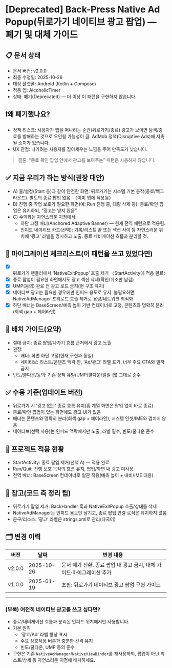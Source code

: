 # [Deprecated] Back-Press Native Ad Popup(뒤로가기 네이티브 광고 팝업) — 폐기 및 대체 가이드

## 📋 문서 상태

- 문서 버전: v2.0.0  
- 최종 수정일: 2025-10-26  
- 대상 플랫폼: Android (Kotlin + Compose)  
- 적용 앱: AlcoholicTimer  
- 상태: 폐기(Deprecated) — 더 이상 이 패턴을 구현하지 않습니다.

## ❗왜 폐기했나요?
- 정책 리스크: 사용자가 앱을 떠나려는 순간(뒤로가기/종료) 광고가 보이면 탐색/종료를 방해하는 것으로 오인될 가능성이 큼. AdMob 정책(Disruptive Ads)에 저촉될 소지가 있습니다.
- UX 관점: 나가려는 사용자를 잡아세우는 느낌을 주어 만족도가 낮습니다.

> 결론: “종료 확인 팝업 안에서 광고를 보여주는” 패턴은 사용하지 않습니다.

## ✅ 지금 우리가 하는 방식(권장 대안)
- A) 홈/설정(Start 등)과 같이 안전한 화면: 뒤로가기는 시스템 기본 동작(종료/백그라운드). 별도의 종료 팝업 없음. 〈이미 앱에 적용됨〉
- B) 진행 중 작업 보호가 필요한 화면(예: Run 진행 중, 대량 삭제 등): 종료/확인 팝업은 유지하되, “광고는 넣지 않음”.
- C) 수익화는 자연스러운 지점에서:
  - 하단 고정 배너(Anchored Adaptive Banner) — 현재 전역 패턴으로 적용됨.
  - 인피드 네이티브 카드(선택): 기록/리스트 끝 또는 섹션 사이 등 자연스러운 위치에 ‘광고’ 라벨을 명시하고 노출. 종료·네비게이션 흐름과 분리할 것.

## 🔄 마이그레이션 체크리스트(이 패턴을 쓰고 있었다면)
- [x] 뒤로가기 핸들러에서 ‘NativeExitPopup’ 호출 제거 〈StartActivity에 적용 완료〉
- [x] 종료 팝업이 필요한 화면에서도 광고 섹션 삭제(확인/취소만 남김)
- [x] UMP(동의) 완료 전 광고 로드 금지(현 구조 유지)
- [x] 네이티브 광고는 필요한 경우에만 인피드 용도로 유지. 불필요하면 NativeAdManager 프리로드 호출 제거로 용량/네트워크 최적화
- [x] 하단 배너는 BaseScreen/예측 높이 기반 컨테이너로 고정, 콘텐츠와 명확히 분리(회색 gap + 헤어라인)

## 📐 배치 가이드(요약)
- 절대 금지: 종료 팝업/나가기 흐름 근처에서 광고 노출
- 권장: 
  - 배너: 화면 하단 고정(현재 구현과 동일)
  - 네이티브: 리스트/콘텐츠 맥락 안, ‘Ad/광고’ 라벨 표기, 너무 주요 CTA와 밀착 금지
- 빈도/쿨다운/동의: 기존 정책 유틸(UMP/쿨다운/일일 캡) 그대로 준수

## ✅ 수용 기준(업데이트 버전)
- 뒤로가기 시 ‘광고 없는’ 종료 흐름 유지(홈 계열 화면은 팝업 없이 바로 종료)
- 종료/확인 팝업이 있는 화면에도 광고 UI가 없음
- 배너는 콘텐츠와 명확히 분리(회색 gap + 헤어라인), 시스템 인셋/IME와 겹치지 않음
- 네이티브(선택 사용)는 인피드 맥락에서만 노출, 라벨 필수, 빈도/쿨다운 준수

## 🧭 프로젝트 적용 현황
- StartActivity: 종료 팝업 제거(선택 A) — 적용 완료
- Run/Quit: 진행 보호 목적의 흐름 유지, 팝업/화면 내 광고 미사용
- 전역 배너: BaseScreen 컨테이너로 일관 적용(예측 높이 + 내비/IME 대응)

## 🧰 참고(코드 측 정리 팁)
- 뒤로가기 팝업 제거: BackHandler 훅과 NativeExitPopup 호출/상태를 삭제
- NativeAdManager는 인피드 용도만 남기고, 종료 팝업 연결 로직은 유지하지 않음
- 문구/리소스: ‘광고’ 라벨은 strings.xml로 관리(다국어)

## 🗂 변경 이력
| 버전 | 날짜 | 변경 내용 |
|------|------|-----------|
| v2.0.0 | 2025-10-26 | 문서 폐기 전환. 종료 팝업 내 광고 금지, 대체 가이드·마이그레이션 추가 |
| v1.0.0 | 2025-01-19 | 초판: 뒤로가기 네이티브 광고 팝업 구현 가이드 |

---

### (부록) 여전히 네이티브 광고를 쓰고 싶다면?
- 종료/네비게이션 흐름과 분리된 인피드 위치에서만 사용합니다.
- 기본 원칙
  - ‘광고/Ad’ 라벨 항상 표시
  - 주요 상호작용 버튼과 충분한 간격 유지
  - 빈도/쿨다운, UMP 동의 준수
- 구현은 기존 `NativeAdManager`/`NativeViewBinder`를 재사용하되, 팝업이 아닌 리스트/상세 등 자연스러운 지점에 배치하세요.

